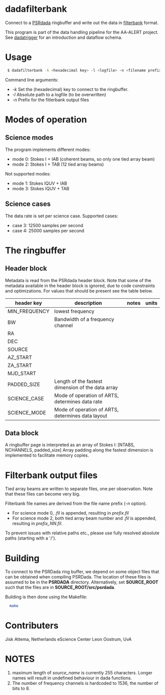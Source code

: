 # dadafilterbank

Connect to a [PSRdada](http://psrdada.sourceforge.net/) ringbuffer and write out the data in [filterbank](http://sigproc.sourceforge.net/) format.

This program is part of the data handling pipeline for the AA-ALERT project.
See [dadatrigger](https://github.com/AA-ALERT/dadatrigger) for an introduction and dataflow schema.

# Usage

```bash
 $ dadafilterbank -k <hexadecimal key> -l <logfile> -n <filename prefix for dumps>
```

Command line arguments:
 * *-k* Set the (hexadecimal) key to connect to the ringbuffer.
 * *-l* Absolute path to a logfile (to be overwritten)
 * *-n* Prefix for the fitlerbank output files

# Modes of operation

## Science modes

The program implements different modes:
- mode 0: Stokes I + IAB (coherent beams, so only one tied array beam)
- mode 2: Stokes I + TAB (12 tied array beams)

Not supported modes:
- mode 1: Stokes IQUV + IAB
- mode 3: Stokes IQUV + TAB


## Science cases

The data rate is set per science case.
Supported cases:
- case 3: 12500 samples per second
- case 4: 25000 samples per second


# The ringbuffer

## Header block

Metadata is read from the PSRdada header block.
Note that some of the metadata available in the header block is ignored, due to code constraints and optimizations.
For values that should be present see the table below.

|header key| description | notes | units |
|----------|-------------|-------|-------|
| MIN\_FREQUENCY | lowest frequency                           |                              | |
| BW             | Bandwidth of a frequency channel           |                              | |
| RA             |                                            |                              | |
| DEC            |                                            |                              | |
| SOURCE         |                                            |                              | |
| AZ\_START      |                                            |                              | |
| ZA\_START      |                                            |                              | |
| MJD\_START     |                                            |                              | |
| PADDED\_SIZE   | Length of the fastest dimension of the data array |                       | |
| SCIENCE\_CASE  | Mode of operation of ARTS, determines data rate   |                       | |
| SCIENCE\_MODE  | Mode of operation of ARTS, determines data layout |                       | |

## Data block

A ringbuffer page is interpreted as an array of Stokes I: [NTABS, NCHANNELS, padded\_size]
Array padding along the fastest dimension is implemented to facilitate memory copies.

# Filterbank output files

Tied array beams are written to separate files, one per observation.
Note that these files can become very big.

Filterbank file names are derived from the file name prefix (*-n* option).
- For science mode 0, *.fil* is appended, resulting in *prefix.fil*
- For science mode 2, both tied array beam number and *.fil* is appended, resulting in *prefix_NN.fil*.

To prevent issues with relative paths etc., please use fully resolved absolute paths (starting with a '/').

# Building

To connect to the PSRDada ring buffer, we depend on some object files that can be obtained when compiling PSRDada.
The location of these files is assumed to be in the **PSRDADA** directory.
Alternatively, set **SOURCE\_ROOT** such that the files are in **SOURCE\_ROOT/src/psrdada**.

Building is then done using the Makefile:
```bash
  make
```

# Contributers

Jisk Attema, Netherlands eScience Center
Leon Oostrum, UvA

# NOTES

1. maximum length of *source_name* is currently 255 characters. Longer names will result in undefined behaviour in dada functions.
2. The number of frequency channels is hardcoded to 1536, the number of bits to 8.
